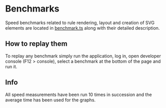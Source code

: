 # Benchmarks
Speed benchmarks related to rule rendering, layout and creation of SVG elements
are located in [benchmark.ts](benchmark.ts) along with their detailed description.

## How to replay them
To replay any benchmark simply run the application, log in, open developer console (F12 > console),
select a benchmark at the bottom of the page and run it.

## Info
All speed measurements have been run 10 times in succession and the average time has been used for the graphs.